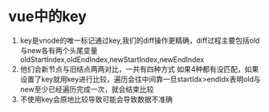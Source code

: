 # vue中的key  

1. key是vnode的唯一标记通过key,我们的diff操作更精确，diff过程主要包括old与new各有两个头尾变量oldStartIndex,oldEndIndex,newStartIndex,newEndIndex
2. 他们会新节点与旧结点两两对比，一共有四种方式 如果4种都有没匹配，如果设置了key就用key进行比较，遍历会往中间靠一旦startIdx>endIdx表明old与new至少已经遍历完成一次，就会结束比较
3. 不使用key会原地比较导致可能会导致数据不准确